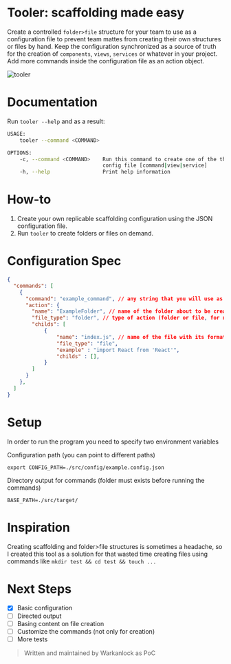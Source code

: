 # Tooler: scaffolding made easy

Create a controlled ``folder>file`` structure for your team to use as a configuration file to prevent team mattes from creating their own structures or files by hand. Keep the configuration synchronized as a source of truth for the creation of ``components``, ``views``, ``services`` or whatever in your project. Add more commands inside the configuration file as an action object.

![tooler](https://user-images.githubusercontent.com/13340320/155042226-f1e41bb4-c3c9-45ae-acad-d06da84e3373.gif)

# Documentation

Run `tooler --help` and as a result:

```bash
USAGE:
    tooler --command <COMMAND>

OPTIONS:
    -c, --command <COMMAND>    Run this command to create one of the the types you specified on your
                               config file [command|view|service]
    -h, --help                 Print help information
```

# How-to

1. Create your own replicable scaffolding configuration using the JSON configuration file.
2. Run `tooler` to create folders or files on demand.

# Configuration Spec

```json
{
  "commands": [
    {
      "command": "example_command", // any string that you will use as a command name later on the CLI
      "action": {
        "name": "ExampleFolder", // name of the folder about to be created
        "file_type": "folder", // type of action (folder or file, for now)
        "childs": [
            {   
                "name": "index.js", // name of the file with its format
                "file_type": "file", 
                "example" : "import React from 'React'", 
                "childs" : [],
            }
        ]
      }
    },
  ]
}

```

# Setup

In order to run the program you need to specify two environment variables

Configuration path (you can point to different paths)
```
export CONFIG_PATH=./src/config/example.config.json
```

Directory output for commands (folder must exists before running the commands)
```
BASE_PATH=./src/target/
```

# Inspiration

Creating scaffolding and folder>file structures is sometimes a headache, so I created this tool as a solution for that wasted time creating files using commands like `mkdir test && cd test && touch ...`

# Next Steps

- [x] Basic configuration
- [ ] Directed output
- [ ] Basing content on file creation
- [ ] Customize the commands (not only for creation)
- [ ] More tests

> Written and maintained by Warkanlock as PoC
